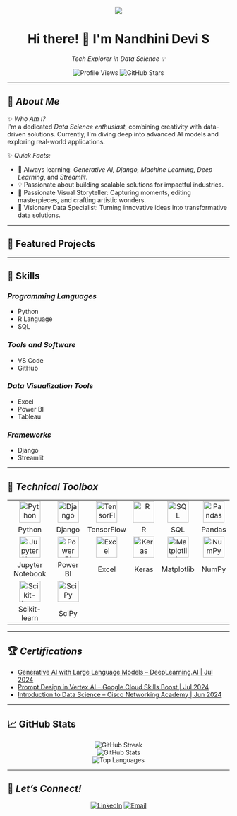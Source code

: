 <p align="center">  
  <img src="https://readme-typing-svg.herokuapp.com?font=Fira+Code&duration=5000&color=fcff33&center=true&vCenter=true&width=800&lines=Welcome+to+My+GitHub+Profile!;I+am+a+Data+Science+Enthusiast;Passionate+About+AI+and+Machine+Learning;Focusing+on+Innovative+Solutions+to+Real-World+Problems;Let's+Build+Something+Impactful+Together!" />  
</p>

<h1 align="center">Hi there! 👋 I'm Nandhini Devi S</h1>  
<p align="center">  
  <em>Tech Explorer in Data Science 💡</em>  
</p>  

<p align="center">
  <!-- Profile Views -->
  <img src="https://komarev.com/ghpvc/?username=nandhinidevi262002&color=blue&style=flat-square" alt="Profile Views" />

  <!-- Total Stars -->
  <img src="https://img.shields.io/github/stars/nandhinidevi262002?style=flat-square&color=yellow" alt="GitHub Stars" />
</p>

---

## 🌟 *About Me*  

✨ *Who Am I?*  
I'm a dedicated *Data Science enthusiast*, combining creativity with data-driven solutions. Currently, I'm diving deep into advanced AI models and exploring real-world applications.

✨ *Quick Facts:*   
- 🌱 Always learning: *Generative AI, Django, Machine Learning, Deep Learning*, and *Streamlit*.  
- 💡 Passionate about building scalable solutions for impactful industries.  
- 📸 Passionate Visual Storyteller: Capturing moments, editing masterpieces, and crafting artistic wonders.  
- 🎯 Visionary Data Specialist: Turning innovative ideas into transformative data solutions.  

---

## 📂 Featured Projects


---

## 🚀 Skills

### *Programming Languages*  
- Python  
- R Language  
- SQL  

### *Tools and Software*  
- VS Code  
- GitHub  

### *Data Visualization Tools*  
- Excel  
- Power BI  
- Tableau  

### *Frameworks*  
- Django  
- Streamlit  

----

## 🔧 *Technical Toolbox*  

<table align="center"> 
  <tr> 
    <td align="center"><img src="https://cdn.jsdelivr.net/gh/devicons/devicon/icons/python/python-original.svg" width="48px" alt="Python" /></td> 
    <td align="center"><img src="https://cdn.worldvectorlogo.com/logos/django.svg" width="48px" alt="Django" /></td> 
    <td align="center"><img src="https://cdn.jsdelivr.net/gh/devicons/devicon/icons/tensorflow/tensorflow-original.svg" width="48px" alt="TensorFlow" /></td> 
    <td align="center"><img src="https://cdn.jsdelivr.net/gh/devicons/devicon/icons/rstudio/rstudio-original.svg" width="48px" alt="R" /></td> 
    <td align="center"><img src="https://cdn.jsdelivr.net/gh/devicons/devicon/icons/mysql/mysql-original.svg" width="48px" alt="SQL" /></td> 
    <td align="center"><img src="https://cdn.jsdelivr.net/gh/devicons/devicon/icons/pandas/pandas-original.svg" width="48px" alt="Pandas" /></td>  
  </tr> 
  <tr> 
    <td align="center">Python</td> 
    <td align="center">Django</td> 
    <td align="center">TensorFlow</td> 
    <td align="center">R</td> 
    <td align="center">SQL</td> 
    <td align="center">Pandas</td> 
  </tr> 
  <tr> 
    <td align="center"><img src="https://cdn.jsdelivr.net/gh/devicons/devicon/icons/jupyter/jupyter-original.svg" width="48px" alt="Jupyter Notebook" /></td> 
    <td align="center"><img src="https://upload.wikimedia.org/wikipedia/commons/c/cf/New_Power_BI_Logo.svg" width="48px" alt="Power BI" /></td> 
    <td align="center"><img src="https://upload.wikimedia.org/wikipedia/commons/3/34/Microsoft_Office_Excel_%282019%E2%80%93present%29.svg" width="48px" alt="Excel" /></td> 
    <td align="center"><img src="https://cdn.jsdelivr.net/gh/devicons/devicon/icons/keras/keras-original.svg" width="48px" alt="Keras" /></td> 
    <td align="center"><img src="https://cdn.jsdelivr.net/gh/devicons/devicon/icons/matplotlib/matplotlib-original.svg" width="48px" alt="Matplotlib" /></td> 
    <td align="center"><img src="https://cdn.jsdelivr.net/gh/devicons/devicon/icons/numpy/numpy-original.svg" width="48px" alt="NumPy" /></td> 
  </tr> 
  <tr> 
    <td align="center">Jupyter Notebook</td> 
    <td align="center">Power BI</td> 
    <td align="center">Excel</td> 
    <td align="center">Keras</td> 
    <td align="center">Matplotlib</td> 
    <td align="center">NumPy</td> 
  </tr> 
  <tr> 
    <td align="center"><img src="https://upload.wikimedia.org/wikipedia/commons/0/05/Scikit_learn_logo_small.svg" width="48px" alt="Scikit-learn" /></td> 
    <td align="center"><img src="https://upload.wikimedia.org/wikipedia/commons/b/b2/SCIPY_2.svg" width="48px" alt="SciPy" /></td> 
  </tr> 
  <tr> 
    <td align="center">Scikit-learn</td> 
    <td align="center">SciPy</td> 
  </tr> 
</table>

---

## 🏆 *Certifications*  

<ul>
  <li><a href="https://www.coursera.org/account/accomplishments/verify/X9V5RGM5PDSU?utm_source=link&utm_medium=certificate&utm_content=cert_image&utm_campaign=sharing_cta&utm_product=course">Generative AI with Large Language Models – DeepLearning.AI | Jul 2024</a></li>
  <li><a href="https://www.cloudskillsboost.google/public_profiles/5a8a07c0-cc3c-4e09-8b2c-3a7af15ff086/badges/10320436">Prompt Design in Vertex AI – Google Cloud Skills Boost | Jul 2024</a></li>
  <li><a href="https://www.credly.com/badges/33b9309d-73d4-4fc9-ae21-5ee1559f2908/public_url">Introduction to Data Science – Cisco Networking Academy | Jun 2024</a></li>
</ul>

---

## 📈 GitHub Stats
<p align="center"> 
  <img src="https://github-readme-streak-stats.herokuapp.com/?user=nandhinidevi262002&theme=radical&hide_border=true" alt="GitHub Streak" /> 
  <br /> 
  <img src="https://github-readme-stats.vercel.app/api?username=nandhinidevi262002&show_icons=true&theme=radical&hide_border=true" alt="GitHub Stats" /> 
  <br /> 
  <img src="https://github-readme-stats.vercel.app/api/top-langs/?username=nandhinidevi262002&layout=compact&theme=radical&hide_border=true" alt="Top Languages" /> 
</p>

---

## 💬 *Let’s Connect!*  
<p align="center">  
  <a href="https://www.linkedin.com/in/nandhinidevi2605"><img src="https://img.shields.io/badge/LinkedIn-blue?style=for-the-badge&logo=linkedin" alt="LinkedIn"></a>  
  <a href="mailto:nandhinidevis2023@gmail.com"><img src="https://img.shields.io/badge/Email-red?style=for-the-badge&logo=gmail&logoColor=white" alt="Email"></a>  
</p>
